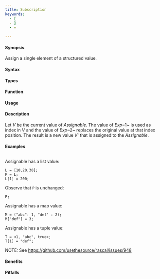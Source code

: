 ```yaml
---
title: Subscription
keywords:
  - [
  - ]
  - =

---
```


#### Synopsis

Assign a single element of a structured value.

#### Syntax

#### Types

#### Function
       
#### Usage

#### Description

Let _V_ be the current value of _Assignable_. The value of _Exp_~1~ is used as index in _V_ and 
the value of _Exp_~2~ replaces the original value at that index position. 
The result is a new value _V_' that is assigned to the _Assignable_.

#### Examples

```rascal-shell
```
Assignable has a list value:
```rascal-shell,continue
L = [10,20,30];
P = L;
L[1] = 200;
```
Observe that `P` is unchanged:
```rascal-shell,continue
P;
```
Assignable has a map value:
```rascal-shell,continue
M = ("abc": 1, "def" : 2);
M["def"] = 3;
```
Assignable has a tuple value:
```rascal-shell,continue
T = <1, "abc", true>;
T[1] = "def";
```
NOTE: See https://github.com/usethesource/rascal/issues/948

#### Benefits

#### Pitfalls

